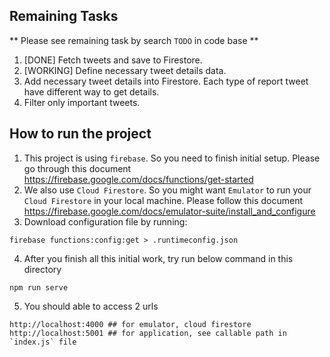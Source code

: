 ## Remaining Tasks
** Please see remaining task by search `TODO` in code base **
1. [DONE] Fetch tweets and save to Firestore.
2. [WORKING] Define necessary tweet details data.
3. Add necessary tweet details into Firestore. Each type of report tweet have different way to get details.
4. Filter only important tweets.


## How to run the project
1. This project is using `firebase`. So you need to finish initial setup. Please go through this document https://firebase.google.com/docs/functions/get-started
2. We also use `Cloud Firestore`. So you might want `Emulator` to run your `Cloud Firestore` in your local machine. Please follow this document https://firebase.google.com/docs/emulator-suite/install_and_configure
3. Download configuration file by running:
```
firebase functions:config:get > .runtimeconfig.json
```
4. After you finish all this initial work, try run below command in this directory
```
npm run serve
```
5. You should able to access 2 urls
```
http://localhost:4000 ## for emulator, cloud firestore
http://localhost:5001 ## for application, see callable path in `index.js` file
```

